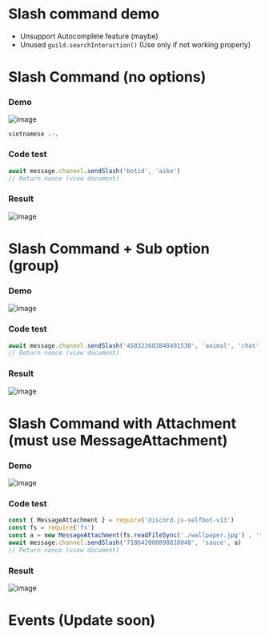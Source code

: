 # Slash command demo 
- Unsupport Autocomplete feature (maybe)
- Unused `guild.searchInteraction()` (Use only if not working properly)

# Slash Command (no options)

### Demo

![image](https://user-images.githubusercontent.com/71698422/173344527-86520c60-64cd-459c-ba3b-d35f14279f93.png)

`vietnamese .-.`

### Code test

```js
await message.channel.sendSlash('botid', 'aiko')
// Return nonce (view document)
```

### Result

![image](https://user-images.githubusercontent.com/71698422/173346835-c747daa5-cd99-41df-9d28-fecf3b7e1ac9.png)

# Slash Command + Sub option (group)

### Demo

![image](https://user-images.githubusercontent.com/71698422/173346438-678009a1-870c-49a2-97fe-8ceed4f1ab64.png)

### Code test

```js
await message.channel.sendSlash('450323683840491530', 'animal', 'chat', 'bye')
// Return nonce (view document)
```

### Result

![image](https://user-images.githubusercontent.com/71698422/173346620-ba54f0d8-efc6-4f40-9093-34feda171a3c.png)

# Slash Command with Attachment (must use MessageAttachment)

### Demo

![image](https://user-images.githubusercontent.com/71698422/173346964-0c44f91f-e5bf-43d4-8401-914fc3e92073.png)

### Code test

```js
const { MessageAttachment } = require('discord.js-selfbot-v13')
const fs = require('fs')
const a = new MessageAttachment(fs.readFileSync('./wallpaper.jpg') , 'test.jpg') 
await message.channel.sendSlash('718642000898818048', 'sauce', a)
// Return nonce (view document)
```

### Result

![image](https://user-images.githubusercontent.com/71698422/173347075-5c8a1347-3845-489e-956b-63975911b6e0.png)

# Events (Update soon)

